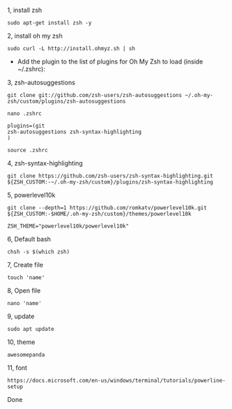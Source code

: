 1, install zsh

```
sudo apt-get install zsh -y
```

2, install oh my zsh

```
sudo curl -L http://install.ohmyz.sh | sh
```

- Add the plugin to the list of plugins for Oh My Zsh to load (inside ~/.zshrc):

3, zsh-autosuggestions

```
git clone git://github.com/zsh-users/zsh-autosuggestions ~/.oh-my-zsh/custom/plugins/zsh-autosuggestions
```

```
nano .zshrc
```
```
plugins=(git
zsh-autosuggestions zsh-syntax-highlighting
)
```
```
source .zshrc
```
4, zsh-syntax-highlighting
```
git clone https://github.com/zsh-users/zsh-syntax-highlighting.git ${ZSH_CUSTOM:-~/.oh-my-zsh/custom}/plugins/zsh-syntax-highlighting
```
5, powerlevel10k
```
git clone --depth=1 https://github.com/romkatv/powerlevel10k.git ${ZSH_CUSTOM:-$HOME/.oh-my-zsh/custom}/themes/powerlevel10k
```
```
ZSH_THEME="powerlevel10k/powerlevel10k"
```
6, Default bash

```
chsh -s $(which zsh)
```

7, Create file 
```
touch 'name'
```
8, Open file
```
nano 'name'
```
9, update
```
sudo apt update
```
10, theme
```
awesomepanda
```
11, font
```
https://docs.microsoft.com/en-us/windows/terminal/tutorials/powerline-setup
```
Done
